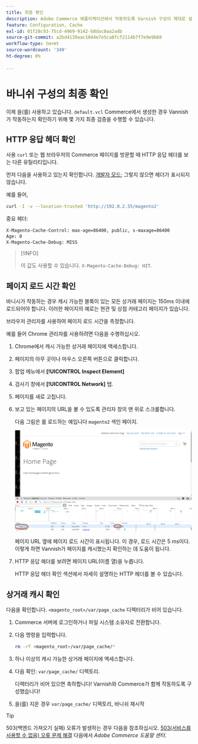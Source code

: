 ```yaml
---
title: 최종 확인
description: Adobe Commerce 애플리케이션에서 작동하도록 Varnish 구성이 제대로 설정되어 있는지 확인합니다.
feature: Configuration, Cache
exl-id: 01f28c93-75cd-4969-9142-b8dac0aa2adb
source-git-commit: a2bd4139aac1044e7e5ca8fcf2114b7f7e9e9b68
workflow-type: tm+mt
source-wordcount: '349'
ht-degree: 0%

---
```


# 바니쉬 구성의 최종 확인

이제 을(를) 사용하고 있습니다. `default.vcl` Commerce에서 생성한 경우 Vannish가 작동하는지 확인하기 위해 몇 가지 최종 검증을 수행할 수 있습니다.

## HTTP 응답 헤더 확인

사용 `curl` 또는 웹 브라우저의 Commerce 페이지를 방문할 때 HTTP 응답 헤더를 보는 다른 유틸리티입니다.

먼저 다음을 사용하고 있는지 확인합니다. [개발자 모드](../cli/set-mode.md#change-to-developer-mode); 그렇지 않으면 헤더가 표시되지 않습니다.

예를 들어,

```bash
curl -I -v --location-trusted 'http://192.0.2.55/magento2'
```

중요 헤더:

```terminal
X-Magento-Cache-Control: max-age=86400, public, s-maxage=86400
Age: 0
X-Magento-Cache-Debug: MISS
```

>[!INFO]
>
>이 값도 사용할 수 있습니다. `X-Magento-Cache-Debug: HIT`.

## 페이지 로드 시간 확인

바니시가 작동하는 경우 캐시 가능한 블록이 있는 모든 상거래 페이지는 150ms 이내에 로드되어야 합니다. 이러한 페이지의 예로는 현관 및 상점 카테고리 페이지가 있습니다.

브라우저 관리자를 사용하여 페이지 로드 시간을 측정합니다.

예를 들어 Chrome 관리자를 사용하려면 다음을 수행하십시오.

1. Chrome에서 캐시 가능한 상거래 페이지에 액세스합니다.
1. 페이지의 아무 곳이나 마우스 오른쪽 버튼으로 클릭합니다.
1. 팝업 메뉴에서 **[!UICONTROL Inspect Element]**
1. 검사기 창에서 **[!UICONTROL Network]** 탭.
1. 페이지를 새로 고칩니다.
1. 보고 있는 페이지의 URL을 볼 수 있도록 관리자 창의 맨 위로 스크롤합니다.

   다음 그림은 를 로드하는 예입니다 `magento2` 색인 페이지.

   ![보고 있는 페이지를 클릭합니다](../../assets/configuration/varnish-inspector.png)

   페이지 URL 옆에 페이지 로드 시간이 표시됩니다. 이 경우, 로드 시간은 5 ms이다. 이렇게 하면 Vannish가 페이지를 캐시했는지 확인하는 데 도움이 됩니다.

1. HTTP 응답 헤더를 보려면 페이지 URL(이름 열)을 누릅니다.

   HTTP 응답 헤더 확인 섹션에서 자세히 설명하는 HTTP 헤더를 볼 수 있습니다.

## 상거래 캐시 확인

다음을 확인합니다. `<magento_root>/var/page_cache` 디렉터리가 비어 있습니다.

1. Commerce 서버에 로그인하거나 파일 시스템 소유자로 전환합니다.
1. 다음 명령을 입력합니다.

   ```bash
   rm -rf <magento_root>/var/page_cache/*
   ```

1. 하나 이상의 캐시 가능한 상거래 페이지에 액세스합니다.
1. 다음 확인: `var/page_cache/` 디렉토리.

   디렉터리가 비어 있으면 축하합니다! Varnish와 Commerce가 함께 작동하도록 구성했습니다!

1. 을(를) 지운 경우 `var/page_cache/` 디렉토리, 바니쉬 재시작

>[!TIP]
>
>503(백엔드 가져오기 실패) 오류가 발생하는 경우 다음을 참조하십시오. [503(서비스를 사용할 수 없음) 오류 문제 해결](https://experienceleague.adobe.com/docs/commerce-knowledge-base/kb/troubleshooting/miscellaneous/troubleshooting-503-errors.html) 다음에서 _Adobe Commerce 도움말 센터_.
